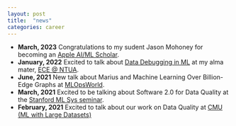 ```yaml
---
layout: post
title:  "news"
categories: career
---
```

* **March, 2023** Congratulations to my sudent Jason Mohoney for becoming an [Apple AI/ML Scholar]([https://www.ece.ntua.gr/en](https://machinelearning.apple.com/updates/apple-scholars-aiml-2023)).
* **January, 2022** Excited to talk about [Data Debugging in ML](https://www.ece.ntua.gr/en/article/499) at my alma mater, [ECE @ NTUA](https://www.ece.ntua.gr/en).
* **June, 2021** New talk about Marius and Machine Learning Over Billion-Edge Graphs at [MLOpsWorld](https://mlopsworld.com/events/marius-machine-learning-over-billion-edge-graphs-10x-faster-and-5x-cheaper/).
* **March, 2021** Excited to be talking about Software 2.0 for Data Quality at the [Stanford ML Sys seminar](https://mlsys.stanford.edu).
* **February, 2021** Excited to talk about our work on Data Quality at [CMU (ML with Large Datasets)](https://10605.github.io)
